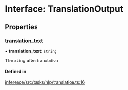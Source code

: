 # Interface: TranslationOutput

## Properties

### translation\_text

• **translation\_text**: `string`

The string after translation

#### Defined in

[inference/src/tasks/nlp/translation.ts:16](https://github.com/huggingface/huggingface.js/blob/main/packages/inference/src/tasks/nlp/translation.ts#L16)

